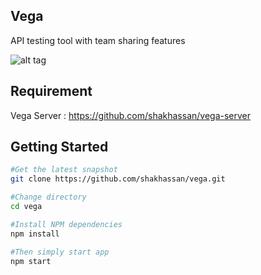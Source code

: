 Vega
----
API testing tool with team sharing features

![alt tag](https://cloud.githubusercontent.com/assets/2518862/24128659/426b4a80-0e18-11e7-9220-c28118410f7d.png)

Requirement
-----------
Vega Server : https://github.com/shakhassan/vega-server

Getting Started
----------------

```bash
#Get the latest snapshot
git clone https://github.com/shakhassan/vega.git

#Change directory
cd vega

#Install NPM dependencies
npm install

#Then simply start app
npm start
```

